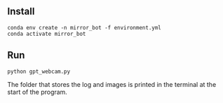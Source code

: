 ## Install
```
conda env create -n mirror_bot -f environment.yml
conda activate mirror_bot
```

## Run
```
python gpt_webcam.py
```
The folder that stores the log and images is printed in the terminal at the start of the program.